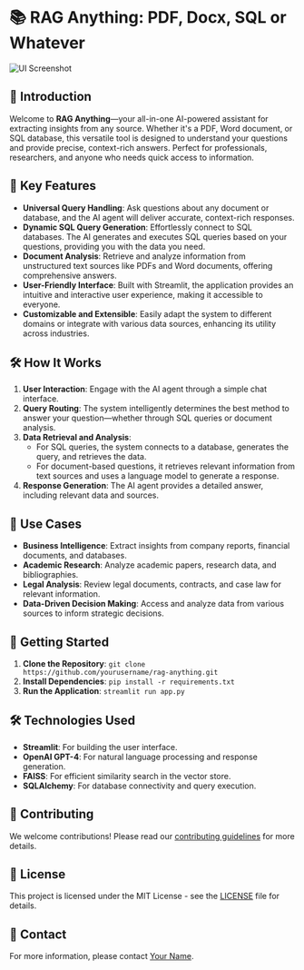 # 📚 RAG Anything: PDF, Docx, SQL or Whatever

![UI Screenshot](path_to_your_image.png)

## 🌟 Introduction

Welcome to **RAG Anything**—your all-in-one AI-powered assistant for extracting insights from any source. Whether it's a PDF, Word document, or SQL database, this versatile tool is designed to understand your questions and provide precise, context-rich answers. Perfect for professionals, researchers, and anyone who needs quick access to information.

## 🚀 Key Features

- **Universal Query Handling**: Ask questions about any document or database, and the AI agent will deliver accurate, context-rich responses.
- **Dynamic SQL Query Generation**: Effortlessly connect to SQL databases. The AI generates and executes SQL queries based on your questions, providing you with the data you need.
- **Document Analysis**: Retrieve and analyze information from unstructured text sources like PDFs and Word documents, offering comprehensive answers.
- **User-Friendly Interface**: Built with Streamlit, the application provides an intuitive and interactive user experience, making it accessible to everyone.
- **Customizable and Extensible**: Easily adapt the system to different domains or integrate with various data sources, enhancing its utility across industries.

## 🛠️ How It Works

1. **User Interaction**: Engage with the AI agent through a simple chat interface.
2. **Query Routing**: The system intelligently determines the best method to answer your question—whether through SQL queries or document analysis.
3. **Data Retrieval and Analysis**:
   - For SQL queries, the system connects to a database, generates the query, and retrieves the data.
   - For document-based questions, it retrieves relevant information from text sources and uses a language model to generate a response.
4. **Response Generation**: The AI agent provides a detailed answer, including relevant data and sources.

## 🎯 Use Cases

- **Business Intelligence**: Extract insights from company reports, financial documents, and databases.
- **Academic Research**: Analyze academic papers, research data, and bibliographies.
- **Legal Analysis**: Review legal documents, contracts, and case law for relevant information.
- **Data-Driven Decision Making**: Access and analyze data from various sources to inform strategic decisions.

## 🚀 Getting Started

1. **Clone the Repository**: `git clone https://github.com/yourusername/rag-anything.git`
2. **Install Dependencies**: `pip install -r requirements.txt`
3. **Run the Application**: `streamlit run app.py`

## 🛠️ Technologies Used

- **Streamlit**: For building the user interface.
- **OpenAI GPT-4**: For natural language processing and response generation.
- **FAISS**: For efficient similarity search in the vector store.
- **SQLAlchemy**: For database connectivity and query execution.

## 🤝 Contributing

We welcome contributions! Please read our [contributing guidelines](CONTRIBUTING.md) for more details.

## 📄 License

This project is licensed under the MIT License - see the [LICENSE](LICENSE) file for details.

## 📧 Contact

For more information, please contact [Your Name](mailto:your.email@example.com).
